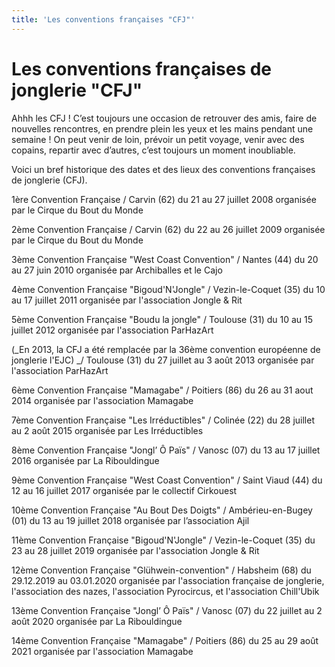 ```yaml
---
title: 'Les conventions françaises "CFJ"'
---
```


# Les conventions françaises de jonglerie "CFJ"

Ahhh les CFJ ! C’est toujours une occasion de retrouver des amis, faire de nouvelles rencontres, en prendre plein les yeux et les mains pendant une semaine ! On peut venir de loin, prévoir un petit voyage, venir avec des copains, repartir avec d’autres, c’est toujours un moment inoubliable.

Voici un bref historique des dates et des lieux des conventions françaises de jonglerie (CFJ).

1ère Convention Française / Carvin (62)
du 21 au 27 juillet 2008
organisée par le Cirque du Bout du Monde 

2ème Convention Française / Carvin (62)
du 22 au 26 juillet 2009
organisée par le Cirque du Bout du Monde

3ème Convention Française "West Coast Convention" / Nantes (44)
du 20 au 27 juin 2010
organisée par Archiballes et le Cajo
	
4ème Convention Française "Bigoud'N'Jongle" / Vezin-le-Coquet (35)
du 10 au 17 juillet 2011 
organisée par l'association Jongle & Rit

5ème Convention Française "Boudu la jongle" / Toulouse (31)
du 10 au 15 juillet 2012
organisée par l'association ParHazArt

(_En 2013, la CFJ a été remplacée par la 36ème convention européenne de jonglerie l'EJC) _/ Toulouse (31)
du 27 juillet au 3 août 2013
organisée par l'association ParHazArt
	
6ème Convention Française "Mamagabe" / Poitiers (86)
du 26 au 31 aout 2014
organisée par l'association Mamagabe

7ème Convention Française "Les Irréductibles" / Colinée (22)
du 28 juillet au 2 août 2015
organisée par Les Irréductibles

8ème Convention Française "Jongl’ Ô Païs" / Vanosc (07)
du 13 au 17 juillet 2016
organisée par La Ribouldingue

9ème Convention Française "West Coast Convention" / Saint Viaud (44)
du 12 au 16 juillet 2017
organisée par le collectif Cirkouest 

10ème Convention Française "Au Bout Des Doigts" / Ambérieu-en-Bugey (01)
du 13 au 19 juillet 2018
organisée par l’association Ajil

11ème Convention Française "Bigoud'N'Jongle" / Vezin-le-Coquet (35)
du 23 au 28 juillet 2019
organisée par l'association Jongle & Rit

12ème Convention Française "Glühwein-convention" / Habsheim (68)
du 29.12.2019 au 03.01.2020
organisée par l'association française de jonglerie, l'association des nazes, l'association Pyrocircus, et l'association Chill'Ubik 

13ème Convention Française "Jongl’ Ô Païs" / Vanosc (07)
du 22 juillet au 2 août 2020
organisée par La Ribouldingue

14ème Convention Française "Mamagabe" / Poitiers (86)
du 25 au 29 août 2021
organisée par l'association Mamagabe